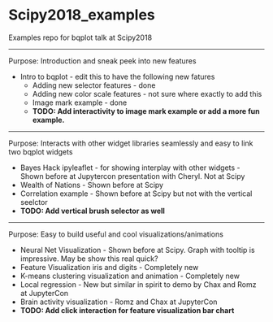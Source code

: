 # Scipy2018_examples
Examples repo for bqplot talk at Scipy2018

---
Purpose: Introduction and sneak peek into new features

* Intro to bqplot - edit this to have the following new fatures
    * Adding new selector features - done
    * Adding new color scale features - not sure where exactly to add this
    * Image mark example - done
    * <b>TODO: Add interactivity to image mark example or add a more fun example. </b>
   
---

Purpose: Interacts with other widget libraries seamlessly and easy to link two bqplot widgets
* Bayes Hack ipyleaflet - for showing interplay with other widgets - Shown before at Jupytercon presentation with Cheryl. Not at Scipy
* Wealth of Nations - Shown before at Scipy
* Correlation example - Shown before at Scipy but not with the vertical seelctor
* <b>TODO: Add vertical brush selector as well</b>
---

Purpose: Easy to build useful and cool visualizations/animations
* Neural Net Visualization - Shown before at Scipy. Graph with tooltip is impressive. May be show this real quick?
* Feature Visualization iris and digits - Completely new
* K-means clustering visualization and animation - Completely new
* Local regression - New but similar in spirit to demo by Chax and Romz at JupyterCon
* Brain activity visualization - Romz and Chax at JupyterCon
* <b> TODO: Add click interaction for feature visualization bar chart</b>
